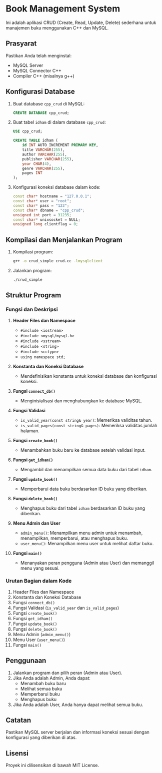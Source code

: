 # Book Management System

Ini adalah aplikasi CRUD (Create, Read, Update, Delete) sederhana untuk manajemen buku menggunakan C++ dan MySQL.

## Prasyarat

Pastikan Anda telah menginstal:
- MySQL Server
- MySQL Connector C++
- Compiler C++ (misalnya g++)

## Konfigurasi Database

1. Buat database `cpp_crud` di MySQL:
    ```sql
    CREATE DATABASE cpp_crud;
    ```

2. Buat tabel `idham` di dalam database `cpp_crud`:
    ```sql
    USE cpp_crud;

    CREATE TABLE idham (
        id INT AUTO_INCREMENT PRIMARY KEY,
        title VARCHAR(255),
        author VARCHAR(255),
        publisher VARCHAR(255),
        year CHAR(4),
        genre VARCHAR(255),
        pages INT
    );
    ```

3. Konfigurasi koneksi database dalam kode:
    ```cpp
    const char* hostname = "127.0.0.1";
    const char* user = "root";
    const char* pass = "123";
    const char* dbname = "cpp_crud";
    unsigned int port = 31235;
    const char* unixsocket = NULL;
    unsigned long clientflag = 0;
    ```

## Kompilasi dan Menjalankan Program

1. Kompilasi program:
    ```sh
    g++ -o crud_simple crud.cc -lmysqlclient
    ```

2. Jalankan program:
    ```sh
    ./crud_simple
    ```

## Struktur Program

### Fungsi dan Deskripsi

1. **Header Files dan Namespace**
    - `#include <iostream>`
    - `#include <mysql/mysql.h>`
    - `#include <sstream>`
    - `#include <string>`
    - `#include <cctype>`
    - `using namespace std;`

2. **Konstanta dan Koneksi Database**
    - Mendefinisikan konstanta untuk koneksi database dan konfigurasi koneksi.

3. **Fungsi `connect_db()`**
    - Menginisialisasi dan menghubungkan ke database MySQL.

4. **Fungsi Validasi**
    - `is_valid_year(const string& year)`: Memeriksa validitas tahun.
    - `is_valid_pages(const string& pages)`: Memeriksa validitas jumlah halaman.

5. **Fungsi `create_book()`**
    - Menambahkan buku baru ke database setelah validasi input.

6. **Fungsi `get_idham()`**
    - Mengambil dan menampilkan semua data buku dari tabel `idham`.

7. **Fungsi `update_book()`**
    - Memperbarui data buku berdasarkan ID buku yang diberikan.

8. **Fungsi `delete_book()`**
    - Menghapus buku dari tabel `idham` berdasarkan ID buku yang diberikan.

9. **Menu Admin dan User**
    - `admin_menu()`: Menampilkan menu admin untuk menambah, menampilkan, memperbarui, atau menghapus buku.
    - `user_menu()`: Menampilkan menu user untuk melihat daftar buku.

10. **Fungsi `main()`**
    - Menanyakan peran pengguna (Admin atau User) dan memanggil menu yang sesuai.

### Urutan Bagian dalam Kode

1. Header Files dan Namespace
2. Konstanta dan Koneksi Database
3. Fungsi `connect_db()`
4. Fungsi Validasi (`is_valid_year` dan `is_valid_pages`)
5. Fungsi `create_book()`
6. Fungsi `get_idham()`
7. Fungsi `update_book()`
8. Fungsi `delete_book()`
9. Menu Admin (`admin_menu()`)
10. Menu User (`user_menu()`)
11. Fungsi `main()`

## Penggunaan

1. Jalankan program dan pilih peran (Admin atau User).
2. Jika Anda adalah Admin, Anda dapat:
    - Menambah buku baru
    - Melihat semua buku
    - Memperbarui buku
    - Menghapus buku
3. Jika Anda adalah User, Anda hanya dapat melihat semua buku.

## Catatan

Pastikan MySQL server berjalan dan informasi koneksi sesuai dengan konfigurasi yang diberikan di atas.

## Lisensi

Proyek ini dilisensikan di bawah MIT License.
